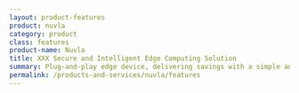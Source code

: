 ```yaml
---
layout: product-features
product: nuvla
category: product
class: features
product-name: Nuvla
title: XXX Secure and Intelligent Edge Computing Solution
summary: Plug-and-play edge device, delivering savings with a simple and secure private cloud solution. Build serious IoT capabilities, reduce operational costs and improve efficiency.
permalink: /products-and-services/nuvla/features
---
```

